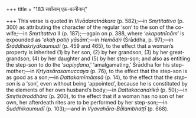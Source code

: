 +++
title = "183 सर्वासाम् एक-पत्नीनाम्"

+++
This verse is quoted in *Vivādaratnākara* (p. 582);—in *Smṛtitattva* (p.
300) as attributing the character of the regular ‘son’ to the son of the
co-wife;—in *Smṛtitattva* II (p. 187);—again on p. 388, where
‘*ekapatnīnām*’ is expounded as ‘*ekaḥ patiḥ yāsām*’;—in *Hemādri*
(Śrāddha, p. 97);—in *Śrāddhakriyākaumudī* (p. 459 and 465), to the
effect that a woman’s property is inherited (1) by her son, (2) by her
grandson, (3) by her great-grandson, (4) by her daughter and (5) by her
step-son; and also as entitling the step-son to do the ‘*sapiṇḍana*,’
‘amalgamating,’ Śrāddha for his step-mother;—in *Kṛtyasārasamuccaya* (p.
76), to the effect that the step-son is as good as a son;—in
*Dattakamīmāṃsā* (p. 14), to the effect that the *step-son* is a ‘son’,
even without being ‘appointed’, because he is constituted by the
elements of her own husband’s body;—in *Dattakacandrikā* (p. 50);—in
*Smṛtisāroddhāra* (p. 200), to the effect that if a woman has no son of
her own, her afterdeath rites are to be performed by her step-son;—in
*Śuddhikaumudī* (p. 103);—and in *Vyavahāra-Bālambhaṭṭī* (p. 668).


